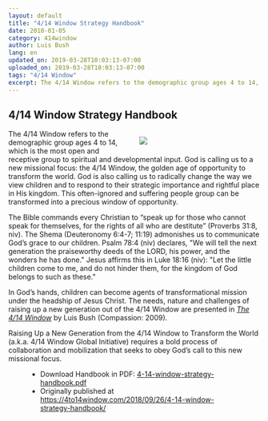 ```yaml
---
layout: default
title: "4/14 Window Strategy Handbook"
date: 2010-01-05
category: 414window
author: Luis Bush
lang: en
updated_on: 2019-03-28T10:03:13-07:00
uploaded_on: 2019-03-28T10:03:13-07:00
tags: "4/14 Window"
excerpt: The 4/14 Window refers to the demographic group ages 4 to 14, which is the most open and receptive group to spiritual and developmental input. God is calling us to a new missional focus&#58; the 4/14 Window, the golden age of opportunity to transform the world. God is also calling us to radically change the way we view children and to respond to their strategic importance and rightful place in His kingdom. This often-ignored and suffering people group can be transformed into a precious window of opportunity.
---
```

<article class="document-container" data-publication-date="{{page.date}}" data-uploaded-on="{{page.uploaded_on}}" data-updated-on="{{page.updated_on}}" data-category="{{page.category}}">
<h1>4/14 Window Strategy Handbook</h1>

<figure style="float: right; width: 40%; margin-left: 2rem;">
  <img src="{{ site.baseurl }}/assets/images/2010-01-05/414-child.png">
</figure>
<p>The 4/14 Window refers to the demographic group ages 4 to 14, which is the most open and receptive group to spiritual and developmental input. God is calling us to a new missional focus: the 4/14 Window, the golden age of opportunity to transform the world. God is also calling us to radically change the way we view children and to respond to their strategic importance and rightful place in His kingdom. This often-ignored and suffering people group can be transformed into a precious window of opportunity.</p>

<p>The Bible commands every Christian to “speak up for those who cannot speak for themselves, for the rights of all who are destitute” (Proverbs 31:8, niv). The Shema (Deuteronomy 6:4-7; 11:19) admonishes us to communicate God’s grace to our children. Psalm 78:4 (niv) declares, "We will tell the next generation the praiseworthy deeds of the LORD, his power, and the wonders he has done." Jesus affirms this in Luke 18:16 (niv): "Let the little children come to me, and do not hinder them, for the kingdom of God belongs to such as these."</p>

<p>In God’s hands, children can become agents of transformational mission under the headship of Jesus Christ. The needs, nature and challenges of raising up a new generation out of the 4/14 Window are presented in <em><a href="https://www.amazon.com/14-Window-Raising-Generation-Transform/dp/0984116907">The 4/14 Window</a></em> by Luis Bush (Compassion: 2009).</p>

<p>Raising Up a New Generation from the 4/14 Window to Transform the World (a.k.a. 4/14 Window Global Initiative) requires a bold process of collaboration and mobilization that seeks to obey God’s call to this new missional focus.</p>

<figure class="resource-links">
  <ul>
    <li>Download Handbook in PDF: <a href="{{ site.baseurl }}/assets/pdf/2010-01-05/4-14-window-strategy-handbook.pdf">4-14-window-strategy-handbook.pdf</a></li>
    <li>Originally published at <a href="https://4to14window.com/2018/09/26/4-14-window-strategy-handbook/">https://4to14window.com/2018/09/26/4-14-window-strategy-handbook/</a></li>
  </ul>
</figure>
</article>
